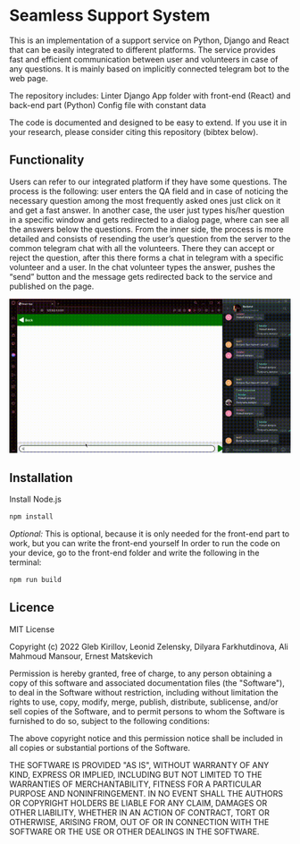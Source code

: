 Seamless Support System
=======================
This is an implementation of a support service on Python, Django and React that can be easily integrated to different platforms. The service provides fast and efficient communication between user and volunteers in case of any questions. It is mainly based on implicitly connected telegram bot to the web page.

The repository includes:
Linter
Django App folder with front-end (React) and back-end part (Python)
Config file with constant data

The code is documented and designed to be easy to extend. If you use it in your research, please consider citing this repository (bibtex below). 

Functionality 
-------------
Users can refer to our integrated platform if they have some questions. The process is the following: user enters the QA field and in case of noticing the necessary question among the most frequently asked ones just click on it and get a fast answer. In another case, the user just types his/her question in a specific window and gets redirected to a dialog page, where can see all the answers below the questions. From the inner side, the process is more detailed and consists of resending the user’s question from the server to the common telegram chat with all the volunteers. There they can accept or reject the question, after this there forms a chat in telegram with a specific volunteer and a user. In the chat volunteer types the answer, pushes the “send” button and the message gets redirected back to the service and published on the page. 

![](IMG_2756.gif)

Installation
-------------
Install Node.js
```bash
npm install
```

*Optional:*
This is optional, because it is only needed for the front-end part to work, but you can write the front-end yourself
In order to run the code on your device, go to the front-end folder and write the following in the terminal: 
```bash
npm run build
```


Licence
---------
MIT License

Copyright (c) 2022 Gleb Kirillov, Leonid Zelensky, Dilyara Farkhutdinova, Ali Mahmoud Mansour, Ernest Matskevich 

Permission is hereby granted, free of charge, to any person obtaining a copy
of this software and associated documentation files (the "Software"), to deal
in the Software without restriction, including without limitation the rights
to use, copy, modify, merge, publish, distribute, sublicense, and/or sell
copies of the Software, and to permit persons to whom the Software is
furnished to do so, subject to the following conditions:

The above copyright notice and this permission notice shall be included in all
copies or substantial portions of the Software.

THE SOFTWARE IS PROVIDED "AS IS", WITHOUT WARRANTY OF ANY KIND, EXPRESS OR
IMPLIED, INCLUDING BUT NOT LIMITED TO THE WARRANTIES OF MERCHANTABILITY,
FITNESS FOR A PARTICULAR PURPOSE AND NONINFRINGEMENT. IN NO EVENT SHALL THE
AUTHORS OR COPYRIGHT HOLDERS BE LIABLE FOR ANY CLAIM, DAMAGES OR OTHER
LIABILITY, WHETHER IN AN ACTION OF CONTRACT, TORT OR OTHERWISE, ARISING FROM,
OUT OF OR IN CONNECTION WITH THE SOFTWARE OR THE USE OR OTHER DEALINGS IN THE
SOFTWARE.



